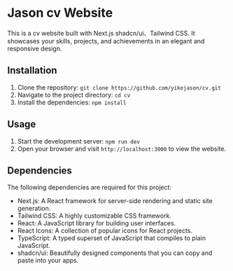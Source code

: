 # Jason cv Website

This is a cv website built with Next.js shadcn/ui、Tailwind CSS. It showcases your skills, projects, and achievements in an elegant and responsive design.

## Installation

1. Clone the repository: `git clone https://github.com/yikejason/cv.git`
2. Navigate to the project directory: `cd cv`
3. Install the dependencies: `npm install`

## Usage

1. Start the development server: `npm run dev`
2. Open your browser and visit `http://localhost:3000` to view the website.

## Dependencies

The following dependencies are required for this project:

- Next.js: A React framework for server-side rendering and static site generation.
- Tailwind CSS: A highly customizable CSS framework.
- React: A JavaScript library for building user interfaces.
- React Icons: A collection of popular icons for React projects.
- TypeScript: A typed superset of JavaScript that compiles to plain JavaScript.
- shadcn/ui: Beautifully designed components that you can copy and paste into your apps.
